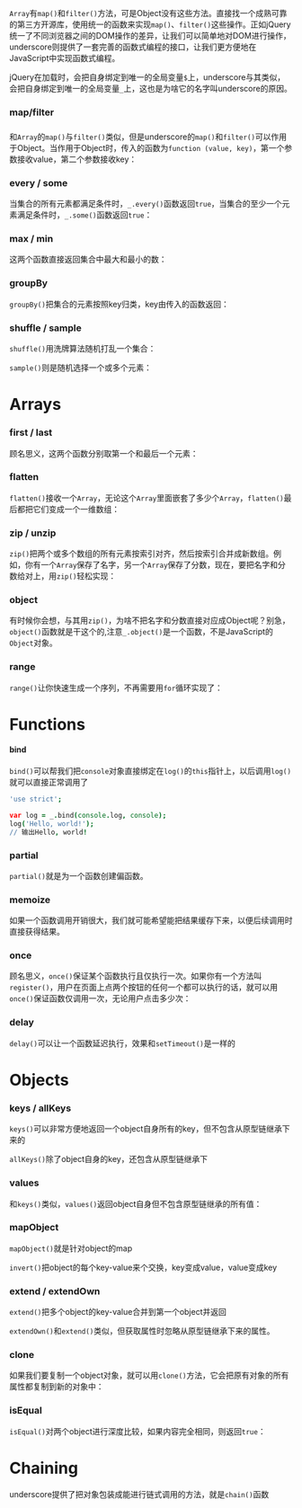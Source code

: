 `Array`有`map()`和`filter()`方法，可是Object没有这些方法。直接找一个成熟可靠的第三方开源库，使用统一的函数来实现`map()`、`filter()`这些操作。正如jQuery统一了不同浏览器之间的DOM操作的差异，让我们可以简单地对DOM进行操作，underscore则提供了一套完善的函数式编程的接口，让我们更方便地在JavaScript中实现函数式编程。

jQuery在加载时，会把自身绑定到唯一的全局变量`$`上，underscore与其类似，会把自身绑定到唯一的全局变量`_`上，这也是为啥它的名字叫underscore的原因。

### map/filter

### 

和`Array`的`map()`与`filter()`类似，但是underscore的`map()`和`filter()`可以作用于Object。当作用于Object时，传入的函数为`function (value, key)`，第一个参数接收value，第二个参数接收key：

### every / some

当集合的所有元素都满足条件时，`_.every()`函数返回`true`，当集合的至少一个元素满足条件时，`_.some()`函数返回`true`：

### max / min

这两个函数直接返回集合中最大和最小的数：

### groupBy

`groupBy()`把集合的元素按照key归类，key由传入的函数返回：

### shuffle / sample

`shuffle()`用洗牌算法随机打乱一个集合：

`sample()`则是随机选择一个或多个元素：

Arrays
======

### first / last

顾名思义，这两个函数分别取第一个和最后一个元素：

### flatten

`flatten()`接收一个`Array`，无论这个`Array`里面嵌套了多少个`Array`，`flatten()`最后都把它们变成一个一维数组：

### zip / unzip

`zip()`把两个或多个数组的所有元素按索引对齐，然后按索引合并成新数组。例如，你有一个`Array`保存了名字，另一个`Array`保存了分数，现在，要把名字和分数给对上，用`zip()`轻松实现：

### object

有时候你会想，与其用`zip()`，为啥不把名字和分数直接对应成Object呢？别急，`object()`函数就是干这个的,注意`_.object()`是一个函数，不是JavaScript的`Object`对象。

### range

`range()`让你快速生成一个序列，不再需要用`for`循环实现了：

Functions
=========

#### bind

`bind()`可以帮我们把`console`对象直接绑定在`log()`的`this`指针上，以后调用`log()`就可以直接正常调用了

```coffee
'use strict';

var log = _.bind(console.log, console);
log('Hello, world!');
// 输出Hello, world!
```

### partial

`partial()`就是为一个函数创建偏函数。

### memoize

如果一个函数调用开销很大，我们就可能希望能把结果缓存下来，以便后续调用时直接获得结果。

### once

顾名思义，`once()`保证某个函数执行且仅执行一次。如果你有一个方法叫`register()`，用户在页面上点两个按钮的任何一个都可以执行的话，就可以用`once()`保证函数仅调用一次，无论用户点击多少次：

### delay

`delay()`可以让一个函数延迟执行，效果和`setTimeout()`是一样的



Objects
=======

### keys / allKeys

`keys()`可以非常方便地返回一个object自身所有的key，但不包含从原型链继承下来的

`allKeys()`除了object自身的key，还包含从原型链继承下

### values

和`keys()`类似，`values()`返回object自身但不包含原型链继承的所有值：

### mapObject

`mapObject()`就是针对object的map

`invert()`把object的每个key-value来个交换，key变成value，value变成key

### extend / extendOwn

`extend()`把多个object的key-value合并到第一个object并返回

`extendOwn()`和`extend()`类似，但获取属性时忽略从原型链继承下来的属性。

### clone

如果我们要复制一个object对象，就可以用`clone()`方法，它会把原有对象的所有属性都复制到新的对象中：

### isEqual

`isEqual()`对两个object进行深度比较，如果内容完全相同，则返回`true`：



Chaining
========

underscore提供了把对象包装成能进行链式调用的方法，就是`chain()`函数